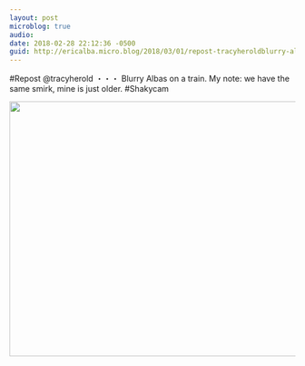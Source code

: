 ```yaml
---
layout: post
microblog: true
audio: 
date: 2018-02-28 22:12:36 -0500
guid: http://ericalba.micro.blog/2018/03/01/repost-tracyheroldblurry-albas.html
---
```

#Repost @tracyherold
・・・
Blurry Albas on a train. 
My note: we have the same smirk, mine is just older. 
#Shakycam

<img src="http://micro.ericalba.com/uploads/2018/0cd4645cf8.jpg" width="600" height="449" />
